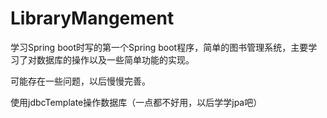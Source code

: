 # LibraryMangement
学习Spring boot时写的第一个Spring boot程序，简单的图书管理系统，主要学习了对数据库的操作以及一些简单功能的实现。

可能存在一些问题，以后慢慢完善。

使用jdbcTemplate操作数据库（一点都不好用，以后学学jpa吧）
